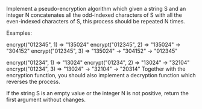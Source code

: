 Implement a pseudo-encryption algorithm which given a string S and an integer N concatenates all the odd-indexed characters of S with all the even-indexed characters of S, this process should be repeated N times.

Examples:

encrypt("012345", 1)  =>  "135024"
encrypt("012345", 2)  =>  "135024"  ->  "304152"
encrypt("012345", 3)  =>  "135024"  ->  "304152"  ->  "012345"

encrypt("01234", 1)  =>  "13024"
encrypt("01234", 2)  =>  "13024"  ->  "32104"
encrypt("01234", 3)  =>  "13024"  ->  "32104"  ->  "20314"
Together with the encryption function, you should also implement a decryption function which reverses the process.

If the string S is an empty value or the integer N is not positive, return the first argument without changes.